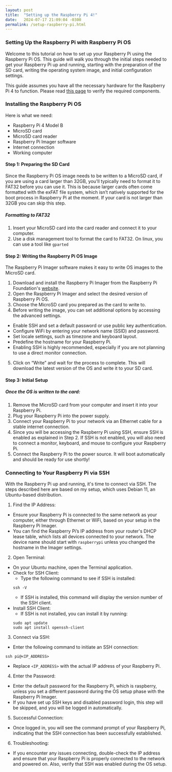 ```yaml
---
layout: post
title:  "Setting up the Raspberry Pi 4!"
date:   2024-07-17 21:09:04 -0300
permalink: /setup-raspberry-pi.html
---
```



### Setting Up the Raspberry Pi with Raspberry Pi OS

Welcome to this tutorial on how to set up your Raspberry Pi using the Raspberry Pi OS. This guide will walk you through the initial steps needed to get your Raspberry Pi up and running, starting with the preparation of the SD card, writing the operating system image, and initial configuration settings.

This guide assumes you have all the necessary hardware for the Raspberry Pi 4 to function. Please read [this page](/getting-started.html) to verify the required components.

### Installing the Raspberry Pi OS

Here is what we need:

* Raspberry Pi 4 Model B
* MicroSD card
* MicroSD card reader
* Raspberry Pi Imager software
* Internet connection
* Working computer

#### Step 1: Preparing the SD Card

Since the Raspberry Pi OS image needs to be written to a MicroSD card, if you are using a card larger than 32GB, you'll typically need to format it to FAT32 before you can use it. This is because larger cards often come formatted with the exFAT file system, which isn’t natively supported for the boot process in Raspberry Pi at the moment. If your card is not larger than 32GB you can skip this step.

##### **Formatting to FAT32**
1. Insert your MicroSD card into the card reader and connect it to your computer.
2. Use a disk management tool to format the card to FAT32. On linux, you can use a tool like `gparted`

#### Step 2: Writing the Raspberry Pi OS Image

The Raspberry Pi Imager software makes it easy to write OS images to the MicroSD card.
1. Download and install the Raspberry Pi Imager from the Raspberry Pi Foundation's [website][website].
2. Open the Raspberry Pi Imager and select the desired version of Raspberry Pi OS.
3. Choose the MicroSD card you prepared as the card to write to.
4. Before writing the image, you can set additional options by accessing the advanced settings.
* Enable SSH and set a default password or use public key authentication.
* Configure WiFi by entering your network name (SSID) and password.
* Set locale settings, such as timezone and keyboard layout.
* Predefine the hostname for your Raspberry Pi.
* Enabling SSH is highly recommended, especially if you are not planning to use a direct monitor connection.
5. Click on “Write” and wait for the process to complete. This will download the latest version of the OS and write it to your SD card.

#### Step 3: Initial Setup

##### **Once the OS is written to the card:**
1. Remove the MicroSD card from your computer and insert it into your Raspberry Pi.
2. Plug your Raspberry Pi into the power supply.
3. Connect your Raspberry Pi to your network via an Ethernet cable for a stable internet connection.
4. Since you will be accessing the Raspberry Pi using SSH, ensure SSH is enabled as explained in Step 2. If SSH is not enabled, you will also need to connect a monitor, keyboard, and mouse to configure your Raspberry Pi.
5. Connect the Raspberry Pi to the power source. It will boot automatically and should be ready for use shortly!

### Connecting to Your Raspberry Pi via SSH

With the Raspberry Pi up and running, it's time to connect via SSH. The steps described here are based on my setup, which uses Debian 11, an Ubuntu-based distribution.

1. Find the IP Address:
* Ensure your Raspberry Pi is connected to the same network as your computer, either through Ethernet or WiFi, based on your setup in the Raspberry Pi Imager.
* You can find the Raspberry Pi’s IP address from your router's DHCP lease table, which lists all devices connected to your network. The device name should start with `raspberrypi` unless you changed the hostname in the Imager settings.

2. Open Terminal:
* On your Ubuntu machine, open the Terminal application.
* Check for SSH Client:
  * Type the following command to see if SSH is installed:
  ```
  ssh -V
  ```
  * If SSH is installed, this command will display the version number of the SSH client.
* Install SSH Client:
  * If SSH is not installed, you can install it by running:
  ```
  sudo apt update
  sudo apt install openssh-client
  ``` 

3. Connect via SSH:
* Enter the following command to initiate an SSH connection:
```
ssh pi@<IP_ADDRESS>
```
* Replace `<IP_ADDRESS>` with the actual IP address of your Raspberry Pi.

4. Enter the Password:
* Enter the default password for the Raspberry Pi, which is raspberry, unless you set a different password during the OS setup phase with the Raspberry Pi Imager.
* If you have set up SSH keys and disabled password login, this step will be skipped, and you will be logged in automatically.

5. Successful Connection:
* Once logged in, you will see the command prompt of your Raspberry Pi, indicating that the SSH connection has been successfully established.

6. Troubleshooting:
* If you encounter any issues connecting, double-check the IP address and ensure that your Raspberry Pi is properly connected to the network and powered on. Also, verify that SSH was enabled during the OS setup.


[website]: https://www.raspberrypi.com/software/

